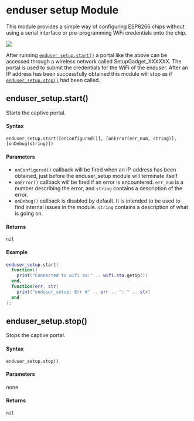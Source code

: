 # enduser setup Module
This module provides a simple way of configuring ESP8266 chips without using a serial interface or pre-programming WiFi credentials onto the chip.

![](https://github.com/robertfoss/esp8266_nodemcu_wifi_setup/blob/images/screenshot.png?raw=true)

After running [`enduser_setup.start()`](#enduser_setupstart) a portal like the above can be accessed through a wireless network called SetupGadget_XXXXXX. The portal is used to submit the credentials for the WiFi of the enduser.
After an IP address has been successfully obtained this module will stop as if [`enduser_setup.stop()`](#enduser_setupstop) had been called.

## enduser_setup.start()

Starts the captive portal.

#### Syntax
`enduser_setup.start([onConfigured()], [onError(err_num, string)], [onDebug(string)])`

#### Parameters
 - `onConfigured()` callback will be fired when an IP-address has been obtained, just before the enduser_setup module will terminate itself
 - `onError()` callback will be fired if an error is encountered. `err_num` is a number describing the error, and `string` contains a description of the error.
 - `onDebug()` callback is disabled by default. It is intended to be used to find internal issues in the module. `string` contains a description of what is going on.

#### Returns
`nil`

#### Example
```lua
enduser_setup.start(
  function()
    print("Connected to wifi as:" .. wifi.sta.getip())
  end,
  function(err, str)
    print("enduser_setup: Err #" .. err .. ": " .. str)
  end
);
```

## enduser_setup.stop()

Stops the captive portal.

#### Syntax
`enduser_setup.stop()`

#### Parameters
none

#### Returns
`nil`